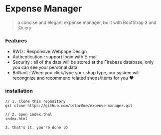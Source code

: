 # Expense Manager
> a concise and elegant expense manager, built with BootStrap 3 and jQuery

### Features
* RWD : Responsive Webpage Design
* Authentication : support login with E-mail
* Security : all of the data will be stored at the Firebase database, only you can see your personal data
* Brilliant : When you click/type your shop type, our system will recongnize and recommend related shops/items for you ❤

### installation
```
// 1. Clone this repository
git clone https://github.com/istar0me/expense-manager.git

// 2. open index.thml
index.html

3. that's it, you're done :D
```